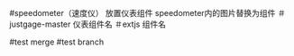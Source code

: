 #speedometer（速度仪） 放置仪表组件
speedometer内的图片替换为组件
＃justgage-master
仪表组件名
＃extjs
组件名

#test merge
#test branch
